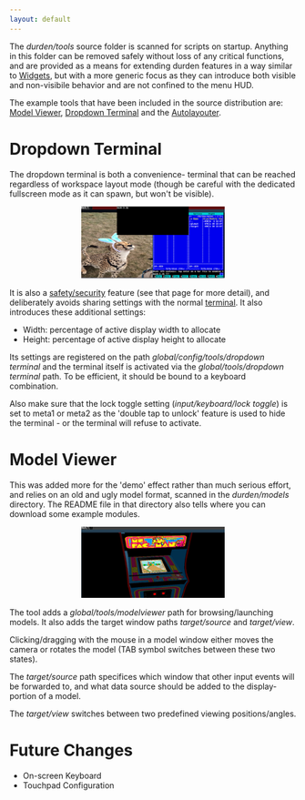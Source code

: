 ```yaml
---
layout: default
---
```


The <i>durden/tools</i> source folder is scanned for scripts on startup.
Anything in this folder can be removed safely without loss of any critical
functions, and are provided as a means for extending durden features in
a way similar to [Widgets](widgets), but with a more generic focus as they
can introduce both visible and non-visibile behavior and are not confined
to the menu HUD.

The example tools that have been included in the source distribution
are: [Model Viewer](#model), [Dropdown Terminal](#dropdown) and the
[Autolayouter](autolay).

# Dropdown Terminal <a name="dropdown"/>

The dropdown terminal is both a convenience- terminal that can be reached
regardless of workspace layout mode (though be careful with the dedicated
fullscreen mode as it can spawn, but won't be visible).

<center><a href="images/dropdown.png">
	<img alt="dropdown terminal" src="images/dropdown.png" style="width: 50%"/>
</a></center>

It is also a [safety/security](security) feature (see that page for more
detail), and deliberately avoids sharing settings with the normal
[terminal](terminal). It also introduces these additional settings:

- Width: percentage of active display width to allocate
- Height: percentage of active display height to allocate

Its settings are registered on the path
<i>global/config/tools/dropdown terminal</i> and the terminal itself is
activated via the <i>global/tools/dropdown terminal</i> path. To be efficient,
it should be bound to a keyboard combination.

Also make sure that the lock toggle setting (<i>input/keyboard/lock toggle</i>)
is set to meta1 or meta2 as the 'double tap to unlock' feature is used to hide
the terminal - or the terminal will refuse to activate.

# Model Viewer <a name="model"/>
This was added more for the 'demo' effect rather than much serious effort, and
relies on an old and ugly model format, scanned in the <i>durden/models</i>
directory. The README file in that directory also tells where you can download
some example modules.

<center><a href="images/model.png">
	<img alt="model viewer" src="images/model.png" style="width: 50%"/>
</a></center>

The tool adds a <i>global/tools/modelviewer</i> path for browsing/launching
models. It also adds the target window paths <i>target/source</i> and
<i>target/view</i>.

Clicking/dragging with the mouse in a model window either moves the camera
or rotates the model (TAB symbol switches between these two states).

The <i>target/source</i> path specifices which window that other input events
will be forwarded to, and what data source should be added to the display-
portion of a model.

The <i>target/view</i> switches between two predefined viewing positions/angles.

# Future Changes
- On-screen Keyboard
- Touchpad Configuration
